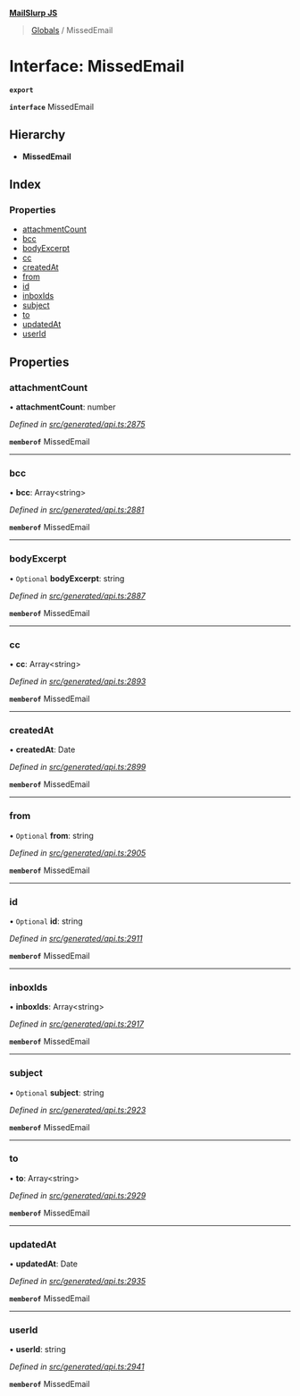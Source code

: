 **[MailSlurp JS](../README.md)**

> [Globals](../README.md) / MissedEmail

# Interface: MissedEmail

**`export`** 

**`interface`** MissedEmail

## Hierarchy

* **MissedEmail**

## Index

### Properties

* [attachmentCount](missedemail.md#attachmentcount)
* [bcc](missedemail.md#bcc)
* [bodyExcerpt](missedemail.md#bodyexcerpt)
* [cc](missedemail.md#cc)
* [createdAt](missedemail.md#createdat)
* [from](missedemail.md#from)
* [id](missedemail.md#id)
* [inboxIds](missedemail.md#inboxids)
* [subject](missedemail.md#subject)
* [to](missedemail.md#to)
* [updatedAt](missedemail.md#updatedat)
* [userId](missedemail.md#userid)

## Properties

### attachmentCount

•  **attachmentCount**: number

*Defined in [src/generated/api.ts:2875](https://github.com/mailslurp/mailslurp-client/blob/eace919/src/generated/api.ts#L2875)*

**`memberof`** MissedEmail

___

### bcc

•  **bcc**: Array\<string>

*Defined in [src/generated/api.ts:2881](https://github.com/mailslurp/mailslurp-client/blob/eace919/src/generated/api.ts#L2881)*

**`memberof`** MissedEmail

___

### bodyExcerpt

• `Optional` **bodyExcerpt**: string

*Defined in [src/generated/api.ts:2887](https://github.com/mailslurp/mailslurp-client/blob/eace919/src/generated/api.ts#L2887)*

**`memberof`** MissedEmail

___

### cc

•  **cc**: Array\<string>

*Defined in [src/generated/api.ts:2893](https://github.com/mailslurp/mailslurp-client/blob/eace919/src/generated/api.ts#L2893)*

**`memberof`** MissedEmail

___

### createdAt

•  **createdAt**: Date

*Defined in [src/generated/api.ts:2899](https://github.com/mailslurp/mailslurp-client/blob/eace919/src/generated/api.ts#L2899)*

**`memberof`** MissedEmail

___

### from

• `Optional` **from**: string

*Defined in [src/generated/api.ts:2905](https://github.com/mailslurp/mailslurp-client/blob/eace919/src/generated/api.ts#L2905)*

**`memberof`** MissedEmail

___

### id

• `Optional` **id**: string

*Defined in [src/generated/api.ts:2911](https://github.com/mailslurp/mailslurp-client/blob/eace919/src/generated/api.ts#L2911)*

**`memberof`** MissedEmail

___

### inboxIds

•  **inboxIds**: Array\<string>

*Defined in [src/generated/api.ts:2917](https://github.com/mailslurp/mailslurp-client/blob/eace919/src/generated/api.ts#L2917)*

**`memberof`** MissedEmail

___

### subject

• `Optional` **subject**: string

*Defined in [src/generated/api.ts:2923](https://github.com/mailslurp/mailslurp-client/blob/eace919/src/generated/api.ts#L2923)*

**`memberof`** MissedEmail

___

### to

•  **to**: Array\<string>

*Defined in [src/generated/api.ts:2929](https://github.com/mailslurp/mailslurp-client/blob/eace919/src/generated/api.ts#L2929)*

**`memberof`** MissedEmail

___

### updatedAt

•  **updatedAt**: Date

*Defined in [src/generated/api.ts:2935](https://github.com/mailslurp/mailslurp-client/blob/eace919/src/generated/api.ts#L2935)*

**`memberof`** MissedEmail

___

### userId

•  **userId**: string

*Defined in [src/generated/api.ts:2941](https://github.com/mailslurp/mailslurp-client/blob/eace919/src/generated/api.ts#L2941)*

**`memberof`** MissedEmail
